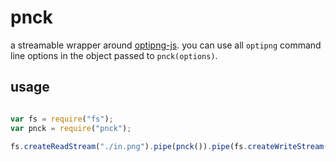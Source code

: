 # pnck

a streamable wrapper around [optipng-js](https://npmjs.com/package/optipng-js). you can use all `optipng` command line options in the object passed to `pnck(options)`.

## usage

``` javascript

var fs = require("fs");
var pnck = require("pnck");

fs.createReadStream("./in.png").pipe(pnck()).pipe(fs.createWriteStream("./out.png"));

```
